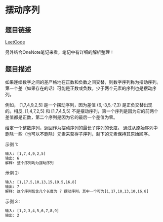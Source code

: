 # 摆动序列

## 题目链接

[LeetCode](https://leetcode-cn.com/problems/wiggle-subsequence/)

另外结合OneNote笔记来看，笔记中有详细的解析整理！

## 题目描述

如果连续数字之间的差严格地在正数和负数之间交替，则数字序列称为摆动序列。第一个差（如果存在的话）可能是正数或负数。少于两个元素的序列也是摆动序列。

例如， [1,7,4,9,2,5] 是一个摆动序列，因为差值 (6,-3,5,-7,3) 是正负交替出现的。相反, [1,4,7,2,5] 和 [1,7,4,5,5] 不是摆动序列，第一个序列是因为它的前两个差值都是正数，第二个序列是因为它的最后一个差值为零。

给定一个整数序列，返回作为摆动序列的最长子序列的长度。 通过从原始序列中删除一些（也可以不删除）元素来获得子序列，剩下的元素保持其原始顺序。

示例 1:
```html
输入: [1,7,4,9,2,5]
输出: 6 
解释: 整个序列均为摆动序列
```
示例 2:
```html
输入: [1,17,5,10,13,15,10,5,16,8]
输出: 7
解释: 这个序列包含几个长度为 7 摆动序列，其中一个可为[1,17,10,13,10,16,8]
```
示例 3：
```html
输入: [1,2,3,4,5,6,7,8,9]
输出: 2
```






